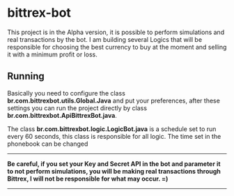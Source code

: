 # bittrex-bot

This project is in the Alpha version, it is possible to perform simulations and real transactions by the bot.
I am building several Logics that will be responsible for choosing the best currency to buy at the moment and selling it with a minimum profit or loss.

## Running

Basically you need to configure the class **br.com.bittrexbot.utils.Global.Java** and put your preferences, after these settings you can run the project directly by class **br.com.bittrexbot.ApiBittrexBot.java**.

The class **br.com.bittrexbot.logic.LogicBot.java** is a schedule set to run every 60 seconds, this class is responsible for all logic. The time set in the phonebook can be changed

**********************************************************************************************
**Be careful, if you set your Key and Secret API in the bot and parameter it to not perform simulations, you will be making real transactions through Bittrex, I will not be responsible for what may occur. =)**
**********************************************************************************************
